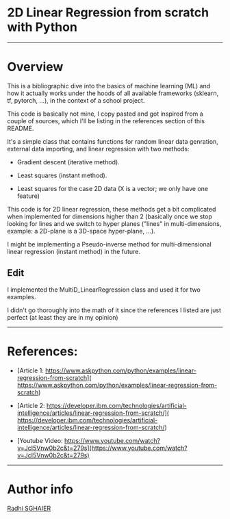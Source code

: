 # 2D Linear Regression from scratch with Python

---

# Overview

This is a bibliographic dive into the basics of machine learning (ML) and how it actually works under the hoods of all available frameworks (sklearn, tf, pytorch, ...), in the context of a school project.

This code is basically not mine, I copy pasted and got inspired from a couple of sources, which I'll be listing in the references section of this README.

It's a simple class that contains functions for random linear data genration, external data importing, and linear regression with two methods:

- Gradient descent (iterative method).

- Least squares (instant method).

- Least squares for the case 2D data (X is a vector; we only have one feature)

This code is for 2D linear regression, these methods get a bit complicated when implemented for dimensions higher than 2 (basically once we stop looking for lines and we switch to hyper planes ("lines" in multi-dimensions, example: a 2D-plane is a 3D-space hyper-plane, ...).

I might be implementing a Pseudo-inverse method for multi-dimensional linear regression (instant method) in the future.

## Edit

I implemented the MultiD_LinearRegression class and used it for two examples.

I didn't go thoroughly into the math of it since the references I listed are just perfect (at least they are in my opinion)

---

# References: 

- [Article 1: https://www.askpython.com/python/examples/linear-regression-from-scratch]( https://www.askpython.com/python/examples/linear-regression-from-scratch)

- [Article 2: https://developer.ibm.com/technologies/artificial-intelligence/articles/linear-regression-from-scratch/]( https://developer.ibm.com/technologies/artificial-intelligence/articles/linear-regression-from-scratch/)

- [Youtube Video: https://www.youtube.com/watch?v=JcI5Vnw0b2c&t=279s](https://www.youtube.com/watch?v=JcI5Vnw0b2c&t=279s)

---

# Author info

[Radhi SGHAIER](https://www.linkedin.com/in/radhi-sghaier/)
